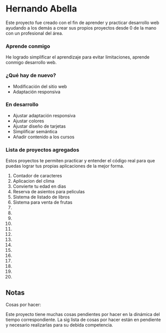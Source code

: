 # Hernando Abella

Este proyecto fue creado con el fin de aprender y practicar desarrollo web ayudando a los demás a crear sus propios proyectos desde 0 de la mano con un profesional del área.

### Aprende conmigo

He logrado simplificar el aprendizaje para evitar limitaciones, aprende conmigo desarrollo web.

### ¿Qué hay de nuevo?

- Modificación del sitio web
- Adaptación responsiva

### En desarrollo

- Ajustar adaptación responsiva
- Ajustar colores
- Ajustar diseño de tarjetas
- Simplificar semántica
- Añadir contenido a los cursos

### Lista de proyectos agregados

Estos proyectos te permiten practicar y entender el código real para que puedas lograr tus propias aplicaciones de la mejor forma.

1. Contador de caracteres
2. Aplicacion del clima
3. Convierte tu edad en dias
4. Reserva de asientos para peliculas
5. Sistema de listado de libros
6. Sistema para venta de frutas
7. 
8.
9.
10. 
11. 
12.
13.
14.
15.
16.
17.
18.
19.
20.


## Notas

Cosas por hacer:

Este proyecto tiene muchas cosas pendientes por hacer en la dinámica del tiempo correspondiente. La sig lista de cosas por hacer están en pendiente y necesario realizarlas para su debida competencia.